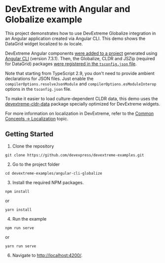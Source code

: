 # DevExtreme with Angular and Globalize example

This project demonstrates how to use DevExtreme Globalize integration in an Angular application created via Angular CLI. This demo shows the DataGrid widget localized to `de` locale.

DevExtreme Angular components [were added to a project](https://github.com/DevExpress/devextreme-angular#adding-devexteme-to-an-existing-angular-application) generated using [Angular CLI](https://github.com/angular/angular-cli) (version 7.3.1). Then, the Globalize, CLDR and JSZip (required for DataGrid) packages [were registered in the `tsconfig.json` file](https://github.com/DevExpress/devextreme-angular/blob/master/docs/setup-3rd-party-dependencies.md).

Note that starting from TypeScript 2.9, you don't need to provide ambient declarations for JSON files. Just enable the `compilerOptions.resolveJsonModule` and `compilerOptions.esModuleInterop` options in the `tsconfig.json` file.

To make it easier to load culture-dependent CLDR data, this demo uses the [devextreme-cldr-data](https://www.npmjs.com/package/devextreme-cldr-data) package specially optimized for DevExtreme widgets.

For more information on localization in DevExtreme, refer to the [Common Concepts -> Localization](https://js.devexpress.com/Documentation/Guide/Common/Localization/) topic.

## Getting Started

1. Clone the repository
 ``` text
 git clone https://github.com/devexpress/devextreme-examples.git
 ```

2. Go to the project folder
 ``` text
 cd devextreme-examples/angular-cli-globalize
 ```

3. Install the required NPM packages.
 ``` text
 npm install
 ```
 or
 ``` text
 yarn install
 ```
4. Run the example
 ``` text
npm run serve
 ```
 or
 ``` text
yarn run serve
 ```
6. Navigate to [http://localhost:4200/](http://localhost:4200/).

